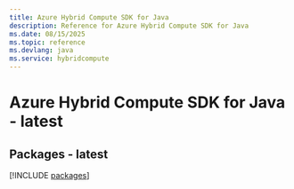 ```yaml
---
title: Azure Hybrid Compute SDK for Java
description: Reference for Azure Hybrid Compute SDK for Java
ms.date: 08/15/2025
ms.topic: reference
ms.devlang: java
ms.service: hybridcompute
---
```

# Azure Hybrid Compute SDK for Java - latest
## Packages - latest
[!INCLUDE [packages](hybrid-compute-index.md)]